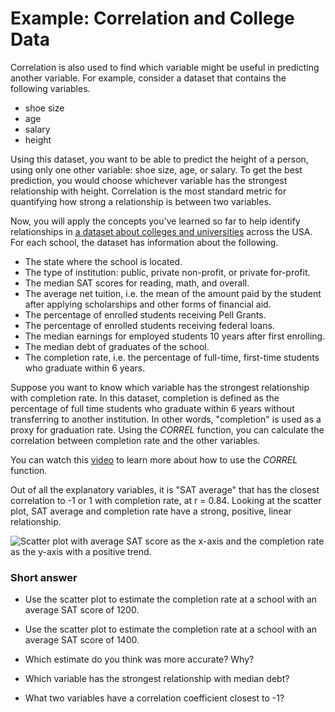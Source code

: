 <!-- Copyright (C)  Google, Runestone Interactive LLC
  This work is licensed under the Creative Commons Attribution-ShareAlike 4.0
  International License. To view a copy of this license, visit
  http://creativecommons.org/licenses/by-sa/4.0/. -->

Example: Correlation and College Data
=====================================

Correlation is also used to find which variable might be useful in
predicting another variable. For example, consider a dataset that
contains the following variables.

-   shoe size
-   age
-   salary
-   height

Using this dataset, you want to be able to predict the height of a
person, using only one other variable: shoe size, age, or salary. To get
the best prediction, you would choose whichever variable has the
strongest relationship with height. Correlation is the most standard
metric for quantifying how strong a relationship is between two
variables.

Now, you will apply the concepts you've learned so far to help identify
relationships in [a dataset about colleges and
universities](https://docs.google.com/spreadsheets/d/17Uc5J53fHSPHTReNAMw2s-CxLWljPRhbZYvTUtcB8OY/edit?usp=sharing)
across the USA. For each school, the dataset has information about the
following.

-   The state where the school is located.
-   The type of institution: public, private non-profit, or private
    for-profit.
-   The median SAT scores for reading, math, and overall.
-   The average net tuition, i.e. the mean of the amount paid by the
    student after applying scholarships and other forms of financial
    aid.
-   The percentage of enrolled students receiving Pell Grants.
-   The percentage of enrolled students receiving federal loans.
-   The median earnings for employed students 10 years after first
    enrolling.
-   The median debt of graduates of the school.
-   The completion rate, i.e. the percentage of full-time, first-time
    students who graduate within 6 years.

Suppose you want to know which variable has the strongest relationship
with completion rate. In this dataset, completion is defined as the
percentage of full time students who graduate within 6 years without
transferring to another institution. In other words, "completion" is
used as a proxy for graduation rate. Using the *CORREL* function, you
can calculate the correlation between completion rate and the other
variables.

You can watch this [video](https://www.youtube.com/watch?v=omIT5V7naqM)
to learn more about how to use the *CORREL* function.

Out of all the explanatory variables, it is "SAT average" that has the
closest correlation to -1 or 1 with completion rate, at r = 0.84.
Looking at the scatter plot, SAT average and completion rate have a
strong, positive, linear relationship.

![Scatter plot with average SAT score as the x-axis and the 
completion rate as the y-axis with a positive trend.](figures/college_data.png)

### Short answer

- Use the scatter plot to estimate the completion rate at a school with an
average SAT score of 1200.

- Use the scatter plot to estimate the completion rate at a school with an
average SAT score of 1400.

- Which estimate do you think was more accurate? Why?

- Which variable has the strongest relationship with median debt?

- What two variables have a correlation coefficient closest to -1?